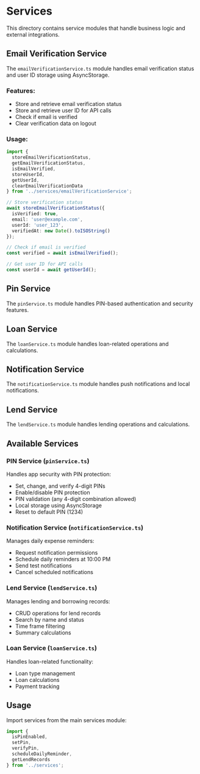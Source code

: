 # Services

This directory contains service modules that handle business logic and external integrations.

## Email Verification Service

The `emailVerificationService.ts` module handles email verification status and user ID storage using AsyncStorage.

### Features:
- Store and retrieve email verification status
- Store and retrieve user ID for API calls
- Check if email is verified
- Clear verification data on logout

### Usage:
```typescript
import { 
  storeEmailVerificationStatus, 
  getEmailVerificationStatus, 
  isEmailVerified, 
  storeUserId, 
  getUserId,
  clearEmailVerificationData 
} from '../services/emailVerificationService';

// Store verification status
await storeEmailVerificationStatus({
  isVerified: true,
  email: 'user@example.com',
  userId: 'user_123',
  verifiedAt: new Date().toISOString()
});

// Check if email is verified
const verified = await isEmailVerified();

// Get user ID for API calls
const userId = await getUserId();
```

## Pin Service

The `pinService.ts` module handles PIN-based authentication and security features.

## Loan Service

The `loanService.ts` module handles loan-related operations and calculations.

## Notification Service

The `notificationService.ts` module handles push notifications and local notifications.

## Lend Service

The `lendService.ts` module handles lending operations and calculations.

## Available Services

### PIN Service (`pinService.ts`)
Handles app security with PIN protection:
- Set, change, and verify 4-digit PINs
- Enable/disable PIN protection
- PIN validation (any 4-digit combination allowed)
- Local storage using AsyncStorage
- Reset to default PIN (1234)

### Notification Service (`notificationService.ts`)
Manages daily expense reminders:
- Request notification permissions
- Schedule daily reminders at 10:00 PM
- Send test notifications
- Cancel scheduled notifications

### Lend Service (`lendService.ts`)
Manages lending and borrowing records:
- CRUD operations for lend records
- Search by name and status
- Time frame filtering
- Summary calculations

### Loan Service (`loanService.ts`)
Handles loan-related functionality:
- Loan type management
- Loan calculations
- Payment tracking

## Usage

Import services from the main services module:

```typescript
import { 
  isPinEnabled, 
  setPin, 
  verifyPin,
  scheduleDailyReminder,
  getLendRecords 
} from '../services';
```
